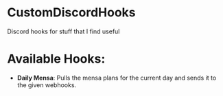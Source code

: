 # CustomDiscordHooks
Discord hooks for stuff that I find useful

# Available Hooks:
* **Daily Mensa**: Pulls the mensa plans for the current day and sends it to the given webhooks.
